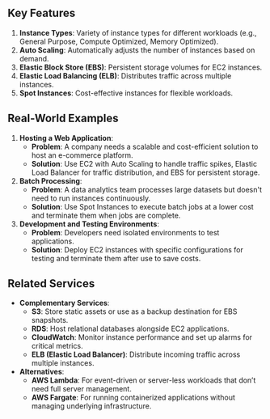 ## Key Features

1. **Instance Types**: Variety of instance types for different workloads (e.g., General Purpose, Compute Optimized, Memory Optimized).
2. **Auto Scaling**: Automatically adjusts the number of instances based on demand.
3. **Elastic Block Store (EBS)**: Persistent storage volumes for EC2 instances.
4. **Elastic Load Balancing (ELB)**: Distributes traffic across multiple instances.
5. **Spot Instances**: Cost-effective instances for flexible workloads.

## Real-World Examples

1. **Hosting a Web Application**:
    - **Problem**: A company needs a scalable and cost-efficient solution to host an e-commerce platform.
    - **Solution**: Use EC2 with Auto Scaling to handle traffic spikes, Elastic Load Balancer for traffic distribution, and EBS for persistent storage.
2. **Batch Processing**:
    - **Problem**: A data analytics team processes large datasets but doesn't need to run instances continuously.
    - **Solution**: Use Spot Instances to execute batch jobs at a lower cost and terminate them when jobs are complete.
3. **Development and Testing Environments**:
    - **Problem**: Developers need isolated environments to test applications.
    - **Solution**: Deploy EC2 instances with specific configurations for testing and terminate them after use to save costs.

## Related Services

- **Complementary Services**:
    - **S3**: Store static assets or use as a backup destination for EBS snapshots.
    - **RDS**: Host relational databases alongside EC2 applications.
    - **CloudWatch**: Monitor instance performance and set up alarms for critical metrics.
    - **ELB (Elastic Load Balancer)**: Distribute incoming traffic across multiple instances.
- **Alternatives**:
    - **AWS Lambda**: For event-driven or server-less workloads that don’t need full server management.
    - **AWS Fargate**: For running containerized applications without managing underlying infrastructure.

